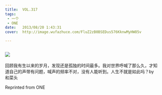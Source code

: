 ```yaml
---
title:	VOL.317
tags:
 - 一个
 - ONE
date:	2013/08/20 1:43:31
cover:	http://image.wufazhuce.com/FluZ2zB0BSEDus576KknwMyHW85v

---
```

![](http://image.wufazhuce.com/FluZ2zB0BSEDus576KknwMyHW85v)
---

回顾我有生以来的岁月，发现还是孤独的时间最多。我对世界呼喊了那么久，才知道自己的声带有问题，喊声的频率不对，没有人能听到。人生不就是如此吗？by 和菜头
 
Reprinted from ONE
